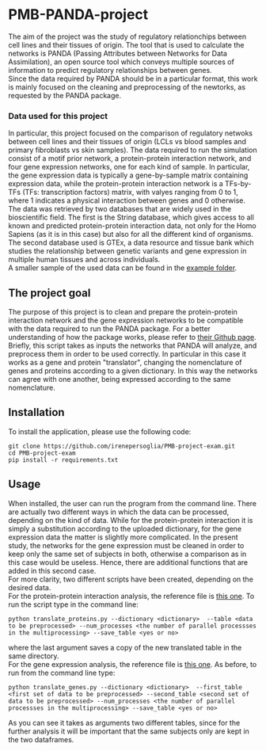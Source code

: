 # PMB-PANDA-project

The aim of the project was the study of regulatory relationchips between cell lines and their tissues of origin. The tool that is used to calculate the networks is PANDA (Passing Attributes between Networks for Data Assimilation), an open source tool which conveys multiple sources of information to predict regulatory relationships between genes. \
Since the data required by PANDA should be in a particular format, this work is mainly focused on the cleaning and preprocessing of the newtorks, as requested by the PANDA package. 

### Data used for this project
In particular, this project focused on the comparison of regulatory netwoks between cell lines and their tissues of origin (LCLs vs blood samples and primary fibroblasts vs skin samples). The data required to run the simulation consist of a motif prior network, a protein-protein interaction network, and four gene expression networks, one for each kind of sample. In particular, the gene expression data is typically a gene-by-sample matrix containing expression data, while the protein-protein interaction network is a TFs-by-TFs (TFs: transcription factors) matrix, with valyes ranging from 0 to 1, where 1 indicates a physical interaction between genes and 0 otherwise.\
The data was retrieved by two databases that are widely used in the bioscientific field. The first is the String database, which gives access to all known and predicted protein-protein interaction data, not only for the Homo Sapiens (as it is in this case) but also for all the different kind of organisms.\
The second database used is GTEx, a data resource and tissue bank which studies the relationship between genetic variants and gene expression in multiple human tissues and across individuals.\
A smaller sample of the used data can be found in the [example folder](https://github.com/irenepersoglia/PMB-project-exam/tree/main/example).

## The project goal
The purpose of this project is to clean and prepare the protein-protein interaction network and the gene expression networks to be compatible with the data required to run the PANDA package. For a better understanding of how the package works, please refer to [their Github page](https://github.com/netZoo/netZooPy).\
Briefly, this script takes as inputs the networks that PANDA will analyze, and preprocess them in order to be used correctly. In particular in this case it works as a gene and protein "translator", changing the nomenclature of genes and proteins according to a given dictionary. In this way the networks can agree with one another, being expressed according to the same nomenclature.

## Installation
To install the application, please use the following code:
```
git clone https://github.com/irenepersoglia/PMB-project-exam.git
cd PMB-project-exam
pip install -r requirements.txt
```

## Usage
When installed, the user can run the program from the command line. There are actually two different ways in which the data can be processed, depending on the kind of data. While for the protein-protein interaction it is simply a substitution according to the uploaded dictionary, for the gene expression data the matter is slightly more complicated. In the present study, the networks for the gene expression must be cleaned in order to keep only the same set of subjects in both, otherwise a comparison as in this case would be useless. Hence, there are additional functions that are added in this second case.\
For more clarity, two different scripts have been created, depending on the desired data.\
For the protein-protein interaction analysis, the reference file is [this one](https://github.com/irenepersoglia/PMB-project-exam/blob/main/translate_proteins.py). To run the script type in the command line:
```
python translate_proteins.py --dictionary <dictionary>  --table <data to be preprocessed> --num_processes <the number of parallel processses in the multiprocessing> --save_table <yes or no>
```
where the last argument saves a copy of the new translated table in the same directory.\
For the gene expression analysis, the reference file is [this one](https://github.com/irenepersoglia/PMB-project-exam/blob/main/translate_proteins.py). As before, to run from the command line type:
```
python translate_genes.py --dictionary <dictionary>  --first_table <first set of data to be preprocessed> --second_table <second set of data to be preprocessed> --num_processes <the number of parallel processses in the multiprocessing> --save_table <yes or no>
```
As you can see it takes as arguments two different tables, since for the further analysis it will be important that the same subjects only are kept in the two dataframes. 